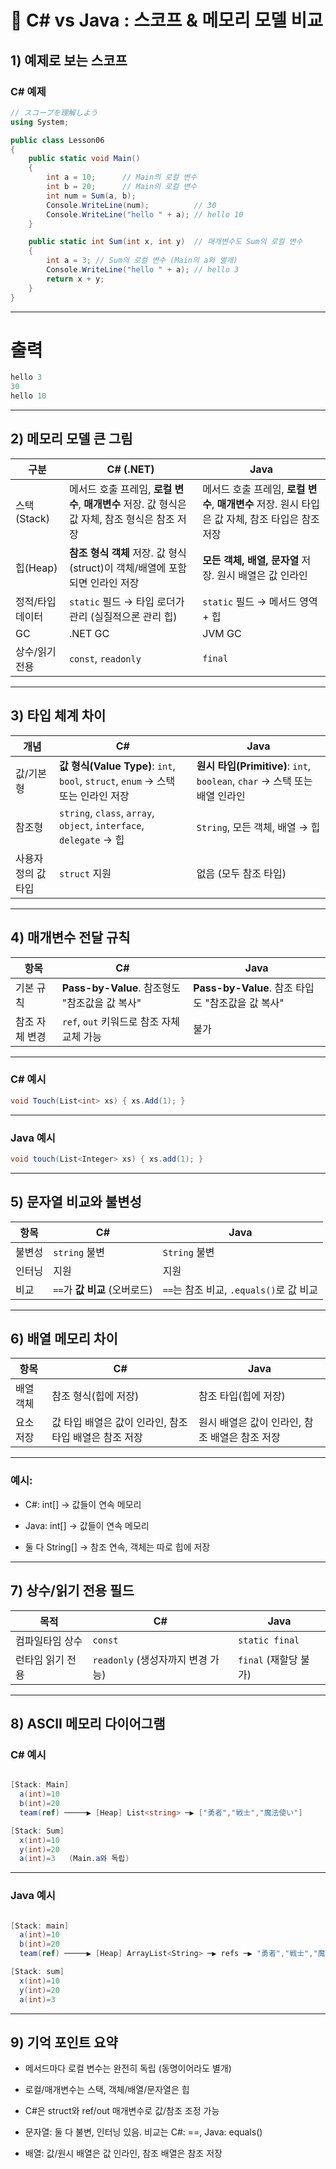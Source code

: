 # 🧠 C# vs Java : 스코프 & 메모리 모델 비교

## 1) 예제로 보는 스코프

### C# 예제
```csharp
// スコープを理解しよう
using System;

public class Lesson06
{
    public static void Main()
    {
        int a = 10;      // Main의 로컬 변수
        int b = 20;      // Main의 로컬 변수
        int num = Sum(a, b);
        Console.WriteLine(num);          // 30
        Console.WriteLine("hello " + a); // hello 10
    }

    public static int Sum(int x, int y)  // 매개변수도 Sum의 로컬 변수
    {
        int a = 3; // Sum의 로컬 변수 (Main의 a와 별개)
        Console.WriteLine("hello " + a); // hello 3
        return x + y;
    }
}

```

---

# 출력

```csharp
hello 3
30
hello 10
```

---

## 2) 메모리 모델 큰 그림

| 구분        | C# (.NET)                                                    | Java                                                          |
| --------- | ------------------------------------------------------------ | ------------------------------------------------------------- |
| 스택(Stack) | 메서드 호출 프레임, **로컬 변수**, **매개변수** 저장. 값 형식은 값 자체, 참조 형식은 참조 저장 | 메서드 호출 프레임, **로컬 변수**, **매개변수** 저장. 원시 타입은 값 자체, 참조 타입은 참조 저장 |
| 힙(Heap)   | **참조 형식 객체** 저장. 값 형식(struct)이 객체/배열에 포함되면 인라인 저장            | **모든 객체, 배열, 문자열** 저장. 원시 배열은 값 인라인                           |
| 정적/타입 데이터 | `static` 필드 → 타입 로더가 관리 (실질적으론 관리 힙)                         | `static` 필드 → 메서드 영역 + 힙                                      |
| GC        | .NET GC                                                      | JVM GC                                                        |
| 상수/읽기전용   | `const`, `readonly`                                          | `final`                                                       |

---

## 3) 타입 체계 차이

| 개념          | C#                                                                   | Java                                                          |
| ----------- | -------------------------------------------------------------------- | ------------------------------------------------------------- |
| 값/기본형       | **값 형식(Value Type)**: `int`, `bool`, `struct`, `enum` → 스택 또는 인라인 저장 | **원시 타입(Primitive)**: `int`, `boolean`, `char` → 스택 또는 배열 인라인 |
| 참조형         | `string`, `class`, `array`, `object`, `interface`, `delegate` → 힙    | `String`, 모든 객체, 배열 → 힙                                       |
| 사용자 정의 값 타입 | `struct` 지원                                                          | 없음 (모두 참조 타입)                                                 |

---

## 4) 매개변수 전달 규칙

| 항목       | C#                                  | Java                                  |
| -------- | ----------------------------------- | ------------------------------------- |
| 기본 규칙    | **Pass-by-Value**. 참조형도 "참조값을 값 복사" | **Pass-by-Value**. 참조 타입도 "참조값을 값 복사" |
| 참조 자체 변경 | `ref`, `out` 키워드로 참조 자체 교체 가능       | 불가                                    |

---

### C# 예시
```csharp
void Touch(List<int> xs) { xs.Add(1); }
```

---

### Java 예시
```csharp
void touch(List<Integer> xs) { xs.add(1); }
```

---

## 5) 문자열 비교와 불변성

| 항목  | C#                    | Java                           |
| --- | --------------------- | ------------------------------ |
| 불변성 | `string` 불변           | `String` 불변                    |
| 인터닝 | 지원                    | 지원                             |
| 비교  | `==`가 **값 비교** (오버로드) | `==`는 참조 비교, `.equals()`로 값 비교 |

---

## 6) 배열 메모리 차이

| 항목    | C#                               | Java                        |
| ----- | -------------------------------- | --------------------------- |
| 배열 객체 | 참조 형식(힙에 저장)                     | 참조 타입(힙에 저장)                |
| 요소 저장 | 값 타입 배열은 값이 인라인, 참조 타입 배열은 참조 저장 | 원시 배열은 값이 인라인, 참조 배열은 참조 저장 |

---

### 예시:

- C#: int[] → 값들이 연속 메모리

- Java: int[] → 값들이 연속 메모리

- 둘 다 String[] → 참조 연속, 객체는 따로 힙에 저장

---

## 7) 상수/읽기 전용 필드

| 목적        | C#                       | Java             |
| --------- | ------------------------ | ---------------- |
| 컴파일타임 상수  | `const`                  | `static final`   |
| 런타임 읽기 전용 | `readonly` (생성자까지 변경 가능) | `final` (재할당 불가) |

---

## 8) ASCII 메모리 다이어그램
### C# 예시
```csharp

[Stack: Main]
  a(int)=10
  b(int)=20
  team(ref) ─────▶ [Heap] List<string> ─▶ ["勇者","戦士","魔法使い"]

[Stack: Sum]
  x(int)=10
  y(int)=20
  a(int)=3   (Main.a와 독립)

```

---

### Java 예시
```csharp

[Stack: main]
  a(int)=10
  b(int)=20
  team(ref) ─────▶ [Heap] ArrayList<String> ─▶ refs ─▶ "勇者","戦士","魔法使い"

[Stack: sum]
  x(int)=10
  y(int)=20
  a(int)=3
```

---

## 9) 기억 포인트 요약
- 메서드마다 로컬 변수는 완전히 독립 (동명이어라도 별개)

- 로컬/매개변수는 스택, 객체/배열/문자열은 힙

- C#은 struct와 ref/out 매개변수로 값/참조 조정 가능

- 문자열: 둘 다 불변, 인터닝 있음. 비교는 C#: ==, Java: equals()

- 배열: 값/원시 배열은 값 인라인, 참조 배열은 참조 저장
